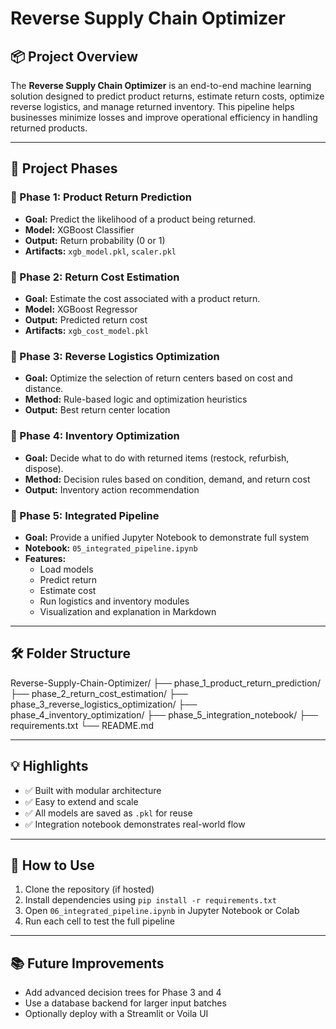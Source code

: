 # Reverse Supply Chain Optimizer

## 📦 Project Overview

The **Reverse Supply Chain Optimizer** is an end-to-end machine learning solution designed to predict product returns, estimate return costs, optimize reverse logistics, and manage returned inventory. This pipeline helps businesses minimize losses and improve operational efficiency in handling returned products.

---

## 🧩 Project Phases

### 🔹 Phase 1: Product Return Prediction
- **Goal:** Predict the likelihood of a product being returned.
- **Model:** XGBoost Classifier
- **Output:** Return probability (0 or 1)
- **Artifacts:** `xgb_model.pkl`, `scaler.pkl`

### 🔹 Phase 2: Return Cost Estimation
- **Goal:** Estimate the cost associated with a product return.
- **Model:** XGBoost Regressor
- **Output:** Predicted return cost
- **Artifacts:** `xgb_cost_model.pkl`

### 🔹 Phase 3: Reverse Logistics Optimization
- **Goal:** Optimize the selection of return centers based on cost and distance.
- **Method:** Rule-based logic and optimization heuristics
- **Output:** Best return center location

### 🔹 Phase 4: Inventory Optimization
- **Goal:** Decide what to do with returned items (restock, refurbish, dispose).
- **Method:** Decision rules based on condition, demand, and return cost
- **Output:** Inventory action recommendation

### 🔹 Phase 5: Integrated Pipeline
- **Goal:** Provide a unified Jupyter Notebook to demonstrate full system
- **Notebook:** `05_integrated_pipeline.ipynb`
- **Features:**
  - Load models
  - Predict return
  - Estimate cost
  - Run logistics and inventory modules
  - Visualization and explanation in Markdown

---

## 🛠 Folder Structure
Reverse-Supply-Chain-Optimizer/
├── phase_1_product_return_prediction/
├── phase_2_return_cost_estimation/
├── phase_3_reverse_logistics_optimization/
├── phase_4_inventory_optimization/
├── phase_5_integration_notebook/
├── requirements.txt
└── README.md


---

## 💡 Highlights

- ✅ Built with modular architecture
- ✅ Easy to extend and scale
- ✅ All models are saved as `.pkl` for reuse
- ✅ Integration notebook demonstrates real-world flow

---

## 🚀 How to Use

1. Clone the repository (if hosted)
2. Install dependencies using `pip install -r requirements.txt`
3. Open `06_integrated_pipeline.ipynb` in Jupyter Notebook or Colab
4. Run each cell to test the full pipeline

---

## 📚 Future Improvements

- Add advanced decision trees for Phase 3 and 4
- Use a database backend for larger input batches
- Optionally deploy with a Streamlit or Voila UI
